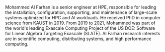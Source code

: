Mohammed Al Farhan is a senior engineer at HPE, responsible for leading the
installation, configuration, supporting, and maintenance of large-scale systems
optimized for HPC and AI workloads. He received PhD in computer science from
KAUST in 2019. From 2019 to 2021, Mohammed was part of the world's leading
Exascale Computing Project of the US DOE: Software for Linear
Algebra Targeting Exascale (SLATE). Al Farhan research interests are in
scientific computing, distributing systems, and high performance computing.
